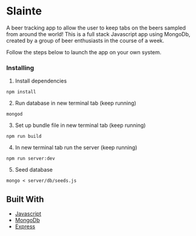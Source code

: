 # Slainte

A beer tracking app to allow the user to keep tabs on the beers sampled from around the world! This is a full stack Javascript app using MongoDb, created by a group of beer enthusiasts in the course of a week.  

Follow the steps below to launch the app on your own system.

### Installing


1. Install dependencies

```
npm install
```

2. Run database in new terminal tab (keep running)

```
mongod
```

3. Set up bundle file in new terminal tab (keep running)

```
npm run build
```

4. In new terminal tab run the server (keep running)

```
npm run server:dev
```

5. Seed database

```
mongo < server/db/seeds.js
```

## Built With

* [Javascript](https://www.javascript.com/)
* [MongoDb](https://www.mongodb.com/)
* [Express](https://expressjs.com/)
